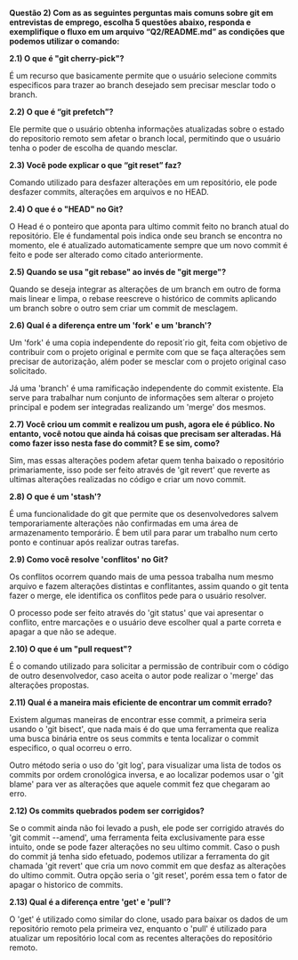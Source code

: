 **Questão 2) Com as as seguintes perguntas mais comuns sobre git em entrevistas de
emprego, escolha 5 questões abaixo, responda e exemplifique o fluxo em um arquivo
“Q2/README.md” as condições que podemos utilizar o comando:**
  
**2.1) O que é "git cherry-pick"?**

  É um recurso que basicamente permite que o usuário selecione commits especificos para trazer ao branch desejado sem precisar mesclar todo o branch. 
  
**2.2) O que é “git prefetch”?**

  Ele permite que o usuário obtenha informações atualizadas sobre o estado do repositorio remoto sem afetar o branch local, permitindo que o usuário tenha o poder de escolha de quando mesclar. 
  
**2.3) Você pode explicar o que “git reset” faz?**

  Comando utilizado para desfazer alterações em um repositório, ele pode desfazer commits, alterações em arquivos e no HEAD.
  
**2.4) O que é o "HEAD" no Git?**

  O Head é o ponteiro que aponta para ultimo commit feito no branch atual do repositório. Ele é fundamental pois indica onde seu branch se encontra no momento, ele é atualizado automaticamente sempre que um novo commit é feito e pode ser alterado como citado anteriormente.
  
**2.5) Quando se usa "git rebase" ao invés de "git merge"?**
  
  Quando se deseja integrar as alterações de um branch em outro de forma mais linear e limpa, o rebase reescreve o histórico de commits aplicando um branch sobre o outro sem criar um commit de mesclagem.
  
**2.6) Qual é a diferença entre um 'fork' e um 'branch'?**

  Um 'fork' é uma copia independente do reposit´rio git, feita com objetivo de contribuir com o projeto original e permite com que se faça alterações sem precisar de autorização, além poder se mesclar com o projeto original caso solicitado.

  Já uma 'branch' é uma ramificação independente do commit existente. Ela serve para trabalhar num conjunto de informações sem alterar o projeto principal e podem ser integradas realizando um 'merge' dos mesmos.
  
**2.7) Você criou um commit e realizou um push, agora ele é público. No entanto,
você notou que ainda há coisas que precisam ser alteradas. Há como fazer
isso nesta fase do commit? E se sim, como?**

  Sim, mas essas alterações podem afetar quem tenha baixado o repositório primariamente, isso pode ser feito através de 'git revert' que reverte as ultimas alterações realizadas no código e criar um novo commit.
    
**2.8) O que é um 'stash'?**

  É uma funcionalidade do git que permite que os desenvolvedores salvem temporariamente alterações não confirmadas em uma área de armazenamento temporário. É bem util para parar um trabalho num certo ponto e continuar após realizar outras tarefas.
  
**2.9) Como você resolve 'conflitos' no Git?**

  Os conflitos ocorrem quando mais de uma pessoa trabalha num mesmo arquivo e fazem alterações distintas e conflitantes, assim quando o git tenta fazer o merge, ele identifica os conflitos pede para o usuário resolver. 

  O processo pode ser feito através do 'git status' que vai apresentar o conflito, entre marcações e o usuário deve escolher qual a parte correta e apagar a que não se adeque. 
  
**2.10) O que é um "pull request"?**

  É o comando utilizado para solicitar a permissão de contribuir com o código de outro desenvolvedor, caso aceita o autor pode realizar o 'merge' das alterações propostas.
  
**2.11) Qual é a maneira mais eficiente de encontrar um commit errado?**

  Existem algumas maneiras de encontrar esse commit, a primeira seria usando o 'git bisect', que nada mais é do que uma ferramenta que realiza uma busca binária entre os seus commits e tenta localizar o commit especifico, o qual ocorreu o erro.

  Outro método seria o uso do 'git log', para visualizar uma lista de todos os commits por ordem cronológica inversa, e ao localizar podemos usar o 'git blame' para ver as alterações que aquele commit fez que chegaram ao erro.
  
  
**2.12) Os commits quebrados podem ser corrigidos?**

  Se o commit ainda não foi levado a push, ele pode ser corrigido através do 'git commit --amend', uma ferramenta feita exclusivamente para esse intuito, onde se pode fazer alterações no seu ultimo commit.
  Caso o push do commit já tenha sido efetuado, podemos utilizar a ferramenta do git chamada 'git revert' que cria um novo commit em que desfaz as alterações do ultimo commit. Outra opção seria o 'git reset', porém essa tem o fator de apagar o historico de commits.
  
**2.13) Qual é a diferença entre 'get' e 'pull'?**

  O 'get' é utilizado como similar do clone, usado para baixar os dados de um repositório remoto pela primeira vez, enquanto o 'pull' é utilizado para atualizar um repositório local com as recentes alterações do repositório remoto.
